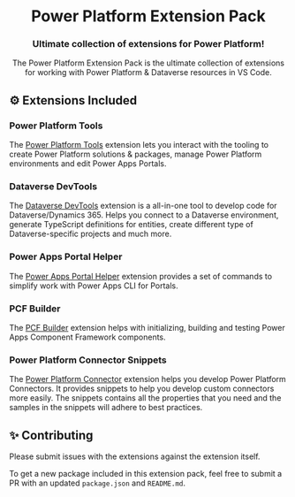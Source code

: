 <p align="center">
    <h1 align="center">
        Power Platform Extension Pack
    </h1>
    <h3 align="center">
        Ultimate collection of extensions for Power Platform!
    </h3>
    <p align="center">
        The Power Platform Extension Pack is the ultimate collection of extensions for working with Power Platform & Dataverse resources in VS Code.
    </p>
</p>

## ⚙ Extensions Included

### Power Platform Tools

The [Power Platform Tools](https://marketplace.visualstudio.com/items?itemName=microsoft-IsvExpTools.powerplatform-vscode) extension lets you interact with the tooling to create Power Platform solutions & packages, manage Power Platform environments and edit Power Apps Portals.

### Dataverse DevTools

The [Dataverse DevTools](https://marketplace.visualstudio.com/items?itemName=danish-naglekar.dataverse-devtools) extension is a all-in-one tool to develop code for Dataverse/Dynamics 365. Helps you connect to a Dataverse environment, generate TypeScript definitions for entities, create different type of Dataverse-specific projects and much more.

### Power Apps Portal Helper

The [Power Apps Portal Helper](https://marketplace.visualstudio.com/items?itemName=oleksandr-olashyn.portal-helper-vscode) extension provides a set of commands to simplify work with Power Apps CLI for Portals.

### PCF Builder

The [PCF Builder](https://marketplace.visualstudio.com/items?itemName=danish-naglekar.pcf-builder) extension helps with initializing, building and testing Power Apps Component Framework components.

### Power Platform Connector Snippets

The [Power Platform Connector](https://marketplace.visualstudio.com/items?itemName=DanielLaskewitz.power-platform-connectors) extension helps you develop Power Platform Connectors. It provides snippets to help you develop custom connectors more easily. The snippets contains all the properties that you need and the samples in the snippets will adhere to best practices.

## ✨ Contributing

Please submit issues with the extensions against the extension itself.

To get a new package included in this extension pack, feel free to submit a PR with an updated `package.json` and `README.md`.
